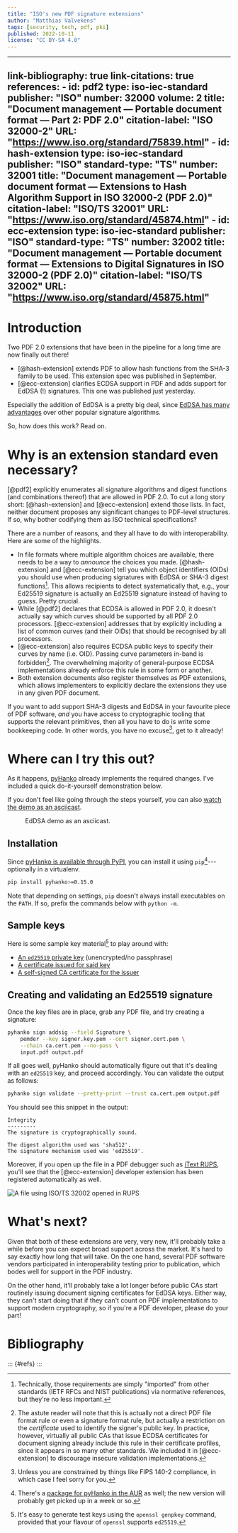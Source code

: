 ```yaml
---
title: "ISO's new PDF signature extensions"
author: "Matthias Valvekens"
tags: [security, tech, pdf, pki]
published: 2022-10-11
license: "CC BY-SA 4.0"
---
```


---
link-bibliography: true
link-citations: true
references:
    - id: pdf2
      type: iso-iec-standard
      publisher: "ISO"
      number: 32000
      volume: 2
      title: "Document management — Portable document format — Part 2: PDF 2.0"
      citation-label: "ISO 32000-2"
      URL: "https://www.iso.org/standard/75839.html"
    - id: hash-extension
      type: iso-iec-standard
      publisher: "ISO"
      standard-type: "TS"
      number: 32001
      title: "Document management — Portable document format — Extensions to Hash Algorithm Support in ISO 32000-2 (PDF 2.0)"
      citation-label: "ISO/TS 32001"
      URL: "https://www.iso.org/standard/45874.html"
    - id: ecc-extension
      type: iso-iec-standard
      publisher: "ISO"
      standard-type: "TS"
      number: 32002
      title: "Document management — Portable document format — Extensions to Digital Signatures in ISO 32000-2 (PDF 2.0)"
      citation-label: "ISO/TS 32002"
      URL: "https://www.iso.org/standard/45875.html"
---


# Introduction

Two PDF 2.0 extensions that have been in the pipeline for a long time are now finally out there!

 - [@hash-extension] extends PDF to allow hash functions from the SHA-3 family to be used. This extension spec was published in September.
 - [@ecc-extension] clarifies ECDSA support in PDF and adds support for EdDSA (!) signatures. This one was published just yesterday.


Especially the addition of EdDSA is a pretty big deal, since [EdDSA has many advantages](https://ed25519.cr.yp.to/) over other popular signature algorithms.

So, how does this work? Read on.


# Why is an extension standard even necessary?


[@pdf2] explicitly enumerates all signature algorithms and digest functions (and combinations thereof) that are allowed in PDF 2.0. To cut a long story short: [@hash-extension] and [@ecc-extension] extend those lists. In fact, neither document proposes any significant changes to PDF-level structures. If so, why bother codifying them as ISO technical specifications?


There are a number of reasons, and they all have to do with interoperability. Here are some of the highlights.

 - In file formats where multiple algorithm choices are available, there needs to be a way to _announce_ the choices you made. [@hash-extension] and [@ecc-extension] tell you which object identifiers (OIDs) you should use when producing signatures with EdDSA or SHA-3 digest functions[^normref]. This allows recipients to detect systematically that, e.g., your Ed25519 signature is actually an Ed25519 signature instead of having to guess. Pretty crucial.
 - While [@pdf2] declares that ECDSA is allowed in PDF 2.0, it doesn't actually say which curves should be supported by all PDF 2.0 processors. [@ecc-extension] addresses that by explicitly including a list of common curves (and their OIDs) that should be recognised by all processors.
 - [@ecc-extension] also requires ECDSA public keys to specify their curves by name (i.e. OID). Passing curve parameters in-band is forbidden[^namedcurve]. The overwhelming majority of general-purpose ECDSA implementations already enforce this rule in some form or another.
 - Both extension documents also register themselves as PDF extensions, which allows implementers to explicitly declare the extensions they use in any given PDF document.


If you want to add support SHA-3 digests and EdDSA in your favourite piece of PDF software, _and_ you have access to cryptographic tooling that supports the relevant primitives, then all you have to do is write some bookkeeping code. In other words, you have no excuse[^fips], get to it already!


# Where can I try this out?

As it happens, [pyHanko](https://github.com/MatthiasValvekens/pyHanko) already implements the required changes. I've included a quick do-it-yourself demonstration below.

If you don't feel like going through the steps yourself, you can also [watch the demo as an asciicast](https://asciinema.org/a/527414).

<figure>
<script id="asciicast-527414" src="https://asciinema.org/a/527414.js" async></script>
<figcaption>
    EdDSA demo as an asciicast.
</figcaption>
</figure>


## Installation

Since [pyHanko is available through PyPI](https://pypi.org/project/pyHanko/), you can install it using `pip`[^aur]---optionally in a virtualenv.

```bash
pip install pyhanko>=0.15.0
```

Note that depending on settings, `pip` doesn't always install executables on the `PATH`. If so, prefix the commands below with `python -m`.


## Sample keys

Here is some sample key material[^genpkey] to play around with:

 - [An `ed25519` private key](/static/misc/eddsa-demo/signer.key.pem) (unencrypted/no passphrase)
 - [A certificate issued for said key](/static/misc/eddsa-demo/signer.cert.pem)
 - [A self-signed CA certificate for the issuer](/static/misc/eddsa-demo/ca.cert.pem)


## Creating and validating an Ed25519 signature

Once the key files are in place, grab any PDF file, and try creating a signature:

```bash
pyhanko sign addsig --field Signature \
    pemder --key signer.key.pem --cert signer.cert.pem \
    --chain ca.cert.pem --no-pass \
    input.pdf output.pdf
```

If all goes well, pyHanko should automatically figure out that it's dealing with an `ed25519` key, and proceed accordingly. You can validate the output as follows:

```bash
pyhanko sign validate --pretty-print --trust ca.cert.pem output.pdf
```

You should see this snippet in the output:

```
Integrity
---------
The signature is cryptographically sound.

The digest algorithm used was 'sha512'.
The signature mechanism used was 'ed25519'.
```

Moreover, if you open up the file in a PDF debugger such as [iText RUPS](https://github.com/itext/i7j-rups), you'll see that the [@ecc-extension] developer extension has been registered automatically as well.

![A file using ISO/TS 32002 opened in RUPS](/static/misc/eddsa-demo/rups.png)


# What's next?

Given that both of these extensions are very, very new, it'll probably take a while before you can expect broad support across the market. It's hard to say exactly how long that will take. On the one hand, several PDF software vendors participated in interoperability testing prior to publication, which bodes well for support in the PDF industry.

On the other hand, it'll probably take a lot longer before public CAs start routinely issuing document signing certificates for EdDSA keys.
Either way, they can't start doing that if they can't count on PDF implementations to support modern cryptography, so if you're a PDF developer, please do your part!


# Bibliography

::: {#refs}
:::

[^normref]: Technically, those requirements are simply "imported" from other standards (IETF RFCs and NIST publications) via normative references, but they're no less important.

[^namedcurve]: The astute reader will note that this is actually not a direct PDF file format rule or even a signature format rule, but actually a restriction on the _certificate_ used to identify the signer's public key. In practice, however, virtually all public CAs that issue ECDSA certificates for document signing already include this rule in their certificate profiles, since it appears in so many other standards. We included it in [@ecc-extension] to discourage insecure validation implementations.

[^fips]: Unless you are constrained by things like FIPS 140-2 compliance, in which case I feel sorry for you.

[^aur]: There's a [package for pyHanko in the AUR](https://aur.archlinux.org/packages/python-pyhanko) as well; the new version will probably get picked up in a week or so.

[^genpkey]: It's easy to generate test keys using the `openssl genpkey` command, provided that your flavour of `openssl` supports `ed25519`.

